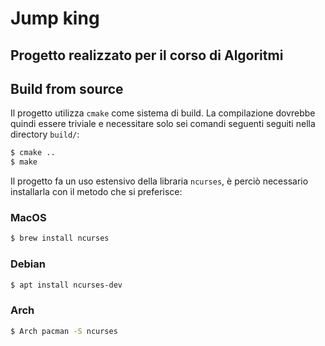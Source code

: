 # Jump king

## Progetto realizzato per il corso di Algoritmi

## Build from source

Il progetto utilizza `cmake` come sistema di build. La compilazione dovrebbe
quindi essere triviale e necessitare solo sei comandi seguenti seguiti nella
directory `build/`:
```sh
$ cmake ..
$ make
```
Il progetto fa un uso estensivo della libraria `ncurses`, è perciò necessario
installarla con il metodo che si preferisce:

### MacOS

```sh
$ brew install ncurses
```

### Debian

```sh
$ apt install ncurses-dev
```

### Arch

```sh
$ Arch pacman -S ncurses
```
